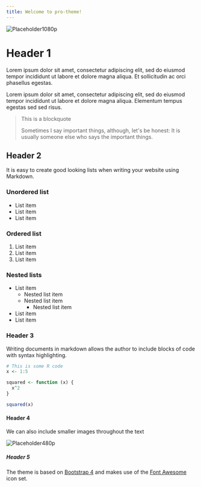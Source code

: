 ```yaml
---
title: Welcome to pro-theme!
---
```


![Placeholder1080p](https://dummyimage.com/1920x1080/dcdcdc/fff.jpg)

# Header 1

Lorem ipsum dolor sit amet, consectetur adipiscing elit, sed do eiusmod tempor incididunt ut labore et dolore magna aliqua. Et sollicitudin ac orci phasellus egestas.

Lorem ipsum dolor sit amet, consectetur adipiscing elit, sed do eiusmod tempor incididunt ut labore et dolore magna aliqua. Elementum tempus egestas sed sed risus.

> This is a blockquote
>
> Sometimes I say important things, although, let's be honest: It is usually someone else who says the important things.


## Header 2

It is easy to create good looking lists when writing your website using Markdown.

### Unordered list

* List item
* List item
* List item

### Ordered list

1. List item
2. List item
3. List item

### Nested lists

- List item
  - Nested list item
  - Nested list item
    - Nested list item
- List item
- List item


### Header 3

Writing documents in markdown allows the author to include blocks of code with syntax highlighting. 

```r
# This is some R code
x <- 1:5

squared <- function (x) {
  x^2
}

squared(x)
```

#### Header 4

We can also include smaller images throughout the text

![Placeholder480p](https://dummyimage.com/640x480/dcdcdc/fff.jpg)


##### Header 5

The theme is based on [Bootstrap 4](https://getbootstrap.com/) and makes use of the [Font Awesome](https://fontawesome.com/) icon set.





